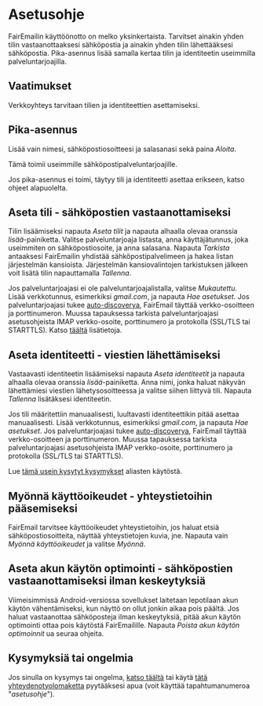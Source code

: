 # Asetusohje

FairEmailin käyttöönotto on melko yksinkertaista. Tarvitset ainakin yhden tilin vastaanottaaksesi sähköpostia ja ainakin yhden tilin lähettääksesi sähköpostia. Pika-asennus lisää samalla kertaa tilin ja identiteetin useimmilla palveluntarjoajilla.

## Vaatimukset

Verkkoyhteys tarvitaan tilien ja identiteettien asettamiseksi.

## Pika-asennus

Lisää vain nimesi, sähköpostiosoitteesi ja salasanasi sekä paina *Aloita*.

Tämä toimii useimmille sähköpostipalveluntarjoajille.

Jos pika-asennus ei toimi, täytyy tili ja identiteetti asettaa erikseen, katso ohjeet alapuolelta.

## Aseta tili - sähköpostien vastaanottamiseksi

Tilin lisäämiseksi napauta *Aseta tilit* ja napauta alhaalla olevaa oranssia *lisää*-painiketta. Valitse palveluntarjoaja listasta, anna käyttäjätunnus, joka useimmiten on sähköpostiosoite, ja anna salasana. Napauta *Tarkista* antaaksesi FairEmailin yhdistää sähköpostipalvelimeen ja hakea listan järjestelmän kansioista. Järjestelmän kansiovalintojen tarkistuksen jälkeen voit lisätä tilin napauttamalla *Tallenna*.

Jos palveluntarjoajasi ei ole palveluntarjoajalistalla, valitse *Mukautettu*. Lisää verkkotunnus, esimerkiksi *gmail.com*, ja napauta *Hae asetukset*. Jos palveluntarjoajasi tukee [auto-discoverya](https://tools.ietf.org/html/rfc6186), FairEmail täyttää verkko-osoitteen ja porttinumeron. Muussa tapauksessa tarkista palveluntarjoajasi asetusohjeista IMAP verkko-osoite, porttinumero ja protokolla (SSL/TLS tai STARTTLS). Katso [täältä](https://github.com/M66B/FairEmail/blob/master/FAQ.md#authorizing-accounts) lisätietoja.

## Aseta identiteetti - viestien lähettämiseksi

Vastaavasti identiteetin lisäämiseksi napauta *Aseta identiteetit* ja napauta alhaalla olevaa oranssia *lisää*-painiketta. Anna nimi, jonka haluat näkyvän lähettämiesi viestien lähetysosoitteessa ja valitse siihen liittyvä tili. Napauta *Tallenna* lisätäksesi identiteetin.

Jos tili määritettiin manuaalisesti, luultavasti identiteettikin pitää asettaa manuaalisesti. Lisää verkkotunnus, esimerkiksi *gmail.com*, ja napauta *Hae asetukset*. Jos palveluntarjoajasi tukee [auto-discoverya](https://tools.ietf.org/html/rfc6186), FairEmail täyttää verkko-osoitteen ja porttinumeron. Muussa tapauksessa tarkista palveluntarjoajasi asetusohjeista IMAP verkko-osoite, porttinumero ja protokolla (SSL/TLS tai STARTTLS).

Lue [tämä usein kysytyt kysymykset](https://github.com/M66B/FairEmail/blob/master/FAQ.md#FAQ9) aliasten käytöstä.

## Myönnä käyttöoikeudet - yhteystietoihin pääsemiseksi

FairEmail tarvitsee käyttöoikeudet yhteystietoihin, jos haluat etsiä sähköpostiosoitteita, näyttää yhteystietojen kuvia, jne. Napauta vain *Myönnä käyttöoikeudet* ja valitse *Myönnä*.

## Aseta akun käytön optimointi - sähköpostien vastaanottamiseksi ilman keskeytyksiä

Viimeisimmissä Android-versiossa sovellukset laitetaan lepotilaan akun käytön vähentämiseksi, kun näyttö on ollut jonkin aikaa pois päältä. Jos haluat vastaanottaa sähköposteja ilman keskeytyksiä, pitää akun käytön optimointi ottaa pois käytöstä FairEmailille. Napauta *Poista akun käytön optimoinnit* ua seuraa ohjeita.

## Kysymyksiä tai ongelmia

Jos sinulla on kysymys tai ongelma, [katso täältä](https://github.com/M66B/FairEmail/blob/master/FAQ.md) tai käytä [tätä yhteydenotyolomaketta](https://contact.faircode.eu/?product=fairemailsupport) pyytääksesi apua (voit käyttää tapahtumanumeroa "*asetusohje*").